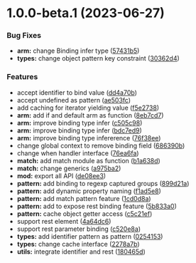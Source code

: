 # 1.0.0-beta.1 (2023-06-27)


### Bug Fixes

* **arm:** change Binding infer type ([57431b5](https://github.com/TomokiMiyauci/pattern-matching/commit/57431b5aab10140a72cd2d7713b53e0016a29ab4))
* **types:** change object pattern key constraint ([30362d4](https://github.com/TomokiMiyauci/pattern-matching/commit/30362d45254c8d03521e7eef6ae3376e8ca73c20))


### Features

* accept identifier to bind value ([dd4a70b](https://github.com/TomokiMiyauci/pattern-matching/commit/dd4a70bd2df3d34970386b9a129f23285d8d567d))
* accept undefined as pattern ([ae503fc](https://github.com/TomokiMiyauci/pattern-matching/commit/ae503fcddf330c93edf0371747d697e0747ae7ea))
* add caching for iterator yielding value ([f5e2738](https://github.com/TomokiMiyauci/pattern-matching/commit/f5e27383ec3e48c762b1d852a140746782f10f23))
* **arm:** add if and default arm as function ([8eb7cd7](https://github.com/TomokiMiyauci/pattern-matching/commit/8eb7cd7b6fbd2186531132f1a707137b9e3370c2))
* **arm:** improve binding type infer ([c505c98](https://github.com/TomokiMiyauci/pattern-matching/commit/c505c984ad415e9d569b6f3db3a0e46b31302b21))
* **arm:** improve binding type infer ([bdc7ed9](https://github.com/TomokiMiyauci/pattern-matching/commit/bdc7ed93f63ffecf7ea099ca6daf8deaf71e5b53))
* **arm:** improve binding type infererence ([76f38ee](https://github.com/TomokiMiyauci/pattern-matching/commit/76f38eec9bf3bf217591e401f91009b44fe281da))
* change global context to remove binding field ([686390b](https://github.com/TomokiMiyauci/pattern-matching/commit/686390ba161661fda8fbd38c995ad93501b0c89f))
* change when handler interface ([76ea6fa](https://github.com/TomokiMiyauci/pattern-matching/commit/76ea6fae70aa711f114f8ad46b7e26fbfff64b3e))
* **match:** add match module as function ([b1a638d](https://github.com/TomokiMiyauci/pattern-matching/commit/b1a638d2ad4b9fdb4d8ae969025a5ecb6aa76c40))
* **match:** change generics ([a975ba2](https://github.com/TomokiMiyauci/pattern-matching/commit/a975ba2b84ed07a4cdc2f0c91b593b634a931bcd))
* **mod:** export all API ([de08ee3](https://github.com/TomokiMiyauci/pattern-matching/commit/de08ee32653b43e4e7739569ba7e555949dd7fd5))
* **pattern:** add binding to regexp captured groups ([899d21a](https://github.com/TomokiMiyauci/pattern-matching/commit/899d21a4ce4482ca61313a597cea793537ba923d))
* **pattern:** add dynamic property naming ([f1ad5e8](https://github.com/TomokiMiyauci/pattern-matching/commit/f1ad5e80af744a29fbbc5fb35652853544fd1ef6))
* **pattern:** add match pattern feature ([1cd0d8a](https://github.com/TomokiMiyauci/pattern-matching/commit/1cd0d8a9929c3d83a9bd20b096d424eeb5dfb524))
* **pattern:** add to expose rest binding feature ([5b833a0](https://github.com/TomokiMiyauci/pattern-matching/commit/5b833a08197150d39530ea441a0587cf27dd882a))
* **pattern:** cache object getter access ([c5c21ef](https://github.com/TomokiMiyauci/pattern-matching/commit/c5c21ef8a1dddb2e725fd91dea91baf1ede1f644))
* support rest element ([4a64dc6](https://github.com/TomokiMiyauci/pattern-matching/commit/4a64dc6dbd24f0a0a626a592ed33bb6163e45d2c))
* support rest parameter binding ([c520e8a](https://github.com/TomokiMiyauci/pattern-matching/commit/c520e8ac2d578b579ebeb638b0997d10c67b47f4))
* **types:** add identifier pattern as pattern ([0254153](https://github.com/TomokiMiyauci/pattern-matching/commit/0254153b084cd90ea9156196b5cf5723c56e0b4b))
* **types:** change cache interface ([2278a7b](https://github.com/TomokiMiyauci/pattern-matching/commit/2278a7bf08067e284f5ca81397549264728e53e8))
* **utils:** integrate identifier and rest ([180465d](https://github.com/TomokiMiyauci/pattern-matching/commit/180465d923c2a04229de2bee5d393b7d572045d5))
